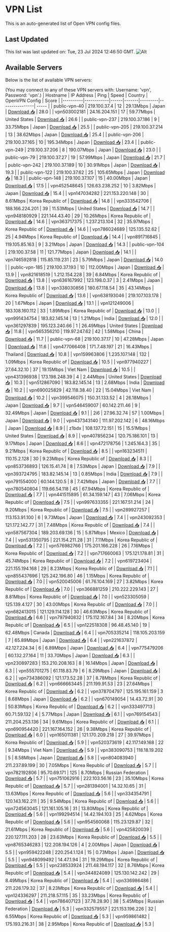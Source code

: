 # VPN List

This is an auto-generated list of Open VPN config files.

## Last Updated

This list was last updated on: Tue, 23 Jul 2024 12:46:50 GMT.
![Alt](https://repobeats.axiom.co/api/embed/186b98318ef1479477931607c1ad7d823f12451f.svg "Repobeats analytics image")

## Available Servers

Below is the list of available VPN servers:

(You may connect to any of these VPN servers with: Username: 'vpn', Password: 'vpn'.)
| Hostname | IP Address | Ping | Speed | Country | OpenVPN Config | Score |
|----------|------------|------|-------|---------|----------------| ----- |
| public-vpn-40 | 219.100.37.4 | 12 | 29.13Mbps | Japan | [Download 📥](./configs/server_0_JP.ovpn) | 28.0 |
| vpn503002181 | 24.16.204.151 | 17 | 59.77Mbps | United States | [Download 📥](./configs/server_1_US.ovpn) | 26.6 |
| public-vpn-237 | 219.100.37.186 | 9 | 33.75Mbps | Japan | [Download 📥](./configs/server_2_JP.ovpn) | 25.5 |
| public-vpn-205 | 219.100.37.214 | 13 | 38.62Mbps | Japan | [Download 📥](./configs/server_3_JP.ovpn) | 25.4 |
| public-vpn-206 | 219.100.37.165 | 10 | 195.34Mbps | Japan | [Download 📥](./configs/server_4_JP.ovpn) | 23.4 |
| public-vpn-249 | 219.100.37.206 | 8 | 190.07Mbps | Japan | [Download 📥](./configs/server_5_JP.ovpn) | 23.0 |
| public-vpn-79 | 219.100.37.27 | 19 | 57.99Mbps | Japan | [Download 📥](./configs/server_6_JP.ovpn) | 21.7 |
| public-vpn-242 | 219.100.37.189 | 10 | 30.91Mbps | Japan | [Download 📥](./configs/server_7_JP.ovpn) | 19.3 |
| public-vpn-122 | 219.100.37.62 | 25 | 105.65Mbps | Japan | [Download 📥](./configs/server_8_JP.ovpn) | 18.3 |
| public-vpn-148 | 219.100.37.107 | 15 | 40.00Mbps | Japan | [Download 📥](./configs/server_9_JP.ovpn) | 17.5 |
| vpn452548645 | 126.63.238.252 | 10 | 3.82Mbps | Japan | [Download 📥](./configs/server_10_JP.ovpn) | 15.4 |
| vpn147034282 | 221.153.220.148 | 30 | 8.61Mbps | Korea Republic of | [Download 📥](./configs/server_11_KR.ovpn) | 14.8 |
| vpn333542706 | 188.166.224.201 | 39 | 11.53Mbps | United States | [Download 📥](./configs/server_12_US.ovpn) | 14.7 |
| vpn948180929 | 221.144.43.40 | 29 | 10.26Mbps | Korea Republic of | [Download 📥](./configs/server_13_KR.ovpn) | 14.6 |
| vpn363717375 | 1.237.213.104 | 32 | 35.97Mbps | Korea Republic of | [Download 📥](./configs/server_14_KR.ovpn) | 14.6 |
| vpn786024689 | 125.135.52.62 | 25 | 4.94Mbps | Korea Republic of | [Download 📥](./configs/server_15_KR.ovpn) | 14.4 |
| vpn891716845 | 119.105.85.163 | 9 | 3.21Mbps | Japan | [Download 📥](./configs/server_16_JP.ovpn) | 14.3 |
| public-vpn-104 | 219.100.37.58 | 11 | 121.77Mbps | Japan | [Download 📥](./configs/server_17_JP.ovpn) | 14.1 |
| vpn746592818 | 115.85.119.231 | 23 | 5.79Mbps | Japan | [Download 📥](./configs/server_18_JP.ovpn) | 14.0 |
| public-vpn-185 | 219.100.37.193 | 10 | 112.00Mbps | Japan | [Download 📥](./configs/server_19_JP.ovpn) | 13.9 |
| vpn821618519 | 1.212.154.228 | 39 | 6.84Mbps | Korea Republic of | [Download 📥](./configs/server_20_KR.ovpn) | 13.8 |
| vpn636167992 | 123.198.0.37 | 3 | 2.41Mbps | Japan | [Download 📥](./configs/server_21_JP.ovpn) | 13.8 |
| vpn338030856 | 180.67.118.54 | 35 | 43.14Mbps | Korea Republic of | [Download 📥](./configs/server_22_KR.ovpn) | 13.6 |
| vpn638193046 | 219.107.103.178 | 20 | 1.67Mbps | Japan | [Download 📥](./configs/server_23_JP.ovpn) | 13.1 |
| vpn121249006 | 183.108.160.112 | 33 | 1.89Mbps | Korea Republic of | [Download 📥](./configs/server_24_KR.ovpn) | 13.0 |
| vpn991434754 | 183.82.145.14 | 13 | 1.21Mbps | India | [Download 📥](./configs/server_25_IN.ovpn) | 12.0 |
| vpn361297839 | 195.123.240.66 | 1 | 26.49Mbps | United States | [Download 📥](./configs/server_26_US.ovpn) | 11.8 |
| vpn565356210 | 119.97.247.62 | 42 | 1.58Mbps | China | [Download 📥](./configs/server_27_CN.ovpn) | 11.7 |
| public-vpn-68 | 219.100.37.17 | 10 | 47.28Mbps | Japan | [Download 📥](./configs/server_28_JP.ovpn) | 11.6 |
| vpn477066408 | 171.7.48.197 | 21 | 16.43Mbps | Thailand | [Download 📥](./configs/server_29_TH.ovpn) | 10.8 |
| vpn159963806 | 1.235.107.148 | 132 | 1.09Mbps | Korea Republic of | [Download 📥](./configs/server_30_KR.ovpn) | 10.5 |
| vpn977940227 | 27.64.32.10 | 37 | 19.15Mbps | Viet Nam | [Download 📥](./configs/server_31_VN.ovpn) | 10.5 |
| vpn431396938 | 173.198.248.39 | 4 | 2.44Mbps | United States | [Download 📥](./configs/server_32_US.ovpn) | 10.3 |
| vpn512867090 | 183.82.145.14 | 13 | 2.68Mbps | India | [Download 📥](./configs/server_33_IN.ovpn) | 10.2 |
| vpn690025829 | 42.118.38.40 | 22 | 15.04Mbps | Viet Nam | [Download 📥](./configs/server_34_VN.ovpn) | 10.2 |
| vpn399546075 | 150.31.133.52 | 4 | 26.18Mbps | Japan | [Download 📥](./configs/server_35_JP.ovpn) | 9.7 |
| vpn546459007 | 60.142.211.46 | 9 | 32.49Mbps | Japan | [Download 📥](./configs/server_36_JP.ovpn) | 9.1 |
| 2i6 | 27.96.32.74 | 57 | 1.00Mbps | Japan | [Download 📥](./configs/server_37_JP.ovpn) | 9.0 |
| vpn437343140 | 111.97.202.142 | 6 | 48.16Mbps | Japan | [Download 📥](./configs/server_38_JP.ovpn) | 8.9 |
| z1bdx | 108.137.72.151 | 15 | 15.51Mbps | United States | [Download 📥](./configs/server_39_US.ovpn) | 8.9 |
| vpn407856234 | 120.75.186.101 | 13 | 9.17Mbps | Japan | [Download 📥](./configs/server_40_JP.ovpn) | 8.6 |
| vpn472178756 | 1.245.164.3 | 35 | 9.21Mbps | Korea Republic of | [Download 📥](./configs/server_41_KR.ovpn) | 8.5 |
| vpn163234511 | 110.15.2.128 | 30 | 9.23Mbps | Korea Republic of | [Download 📥](./configs/server_42_KR.ovpn) | 8.3 |
| vpn853736893 | 126.15.41.74 | 8 | 7.53Mbps | Japan | [Download 📥](./configs/server_43_JP.ovpn) | 7.9 |
| vpn393724795 | 183.82.145.14 | 13 | 0.85Mbps | India | [Download 📥](./configs/server_44_IN.ovpn) | 7.9 |
| vpn791554000 | 60.144.120.5 | 8 | 7.42Mbps | Japan | [Download 📥](./configs/server_45_JP.ovpn) | 7.7 |
| vpn780540804 | 119.66.54.118 | 45 | 67.94Mbps | Korea Republic of | [Download 📥](./configs/server_46_KR.ovpn) | 7.7 |
| vpn441515895 | 61.34.159.147 | 43 | 7.06Mbps | Korea Republic of | [Download 📥](./configs/server_47_KR.ovpn) | 7.5 |
| vpn997633355 | 221.167.51.214 | 24 | 9.20Mbps | Korea Republic of | [Download 📥](./configs/server_48_KR.ovpn) | 7.5 |
| vpn289927257 | 113.153.91.100 | 6 | 9.73Mbps | Japan | [Download 📥](./configs/server_49_JP.ovpn) | 7.4 |
| vpn243092353 | 121.172.142.77 | 31 | 7.48Mbps | Korea Republic of | [Download 📥](./configs/server_50_KR.ovpn) | 7.4 |
| vpn587567304 | 189.203.69.136 | 15 | 5.87Mbps | Mexico | [Download 📥](./configs/server_51_MX.ovpn) | 7.4 |
| vpn531350795 | 221.154.211.28 | 31 | 7.11Mbps | Korea Republic of | [Download 📥](./configs/server_52_KR.ovpn) | 7.2 |
| vpn576982766 | 175.201.166.228 | 26 | 7.16Mbps | Korea Republic of | [Download 📥](./configs/server_53_KR.ovpn) | 7.2 |
| vpn717660063 | 175.121.178.81 | 31 | 45.74Mbps | Korea Republic of | [Download 📥](./configs/server_54_KR.ovpn) | 7.2 |
| vpn619723404 | 221.155.194.168 | 29 | 8.23Mbps | Korea Republic of | [Download 📥](./configs/server_55_KR.ovpn) | 7.1 |
| vpn855437696 | 125.242.196.80 | 46 | 1.15Mbps | Korea Republic of | [Download 📥](./configs/server_56_KR.ovpn) | 7.0 |
| vpn520045006 | 61.76.104.169 | 27 | 3.82Mbps | Korea Republic of | [Download 📥](./configs/server_57_KR.ovpn) | 7.0 |
| vpn366881259 | 210.222.229.143 | 27 | 8.81Mbps | Korea Republic of | [Download 📥](./configs/server_58_KR.ovpn) | 7.0 |
| vpn523305059 | 125.139.4.127 | 30 | 43.00Mbps | Korea Republic of | [Download 📥](./configs/server_59_KR.ovpn) | 7.0 |
| vpn682413015 | 121.129.114.128 | 30 | 46.63Mbps | Korea Republic of | [Download 📥](./configs/server_60_KR.ovpn) | 6.6 |
| vpn797940832 | 175.112.167.84 | 34 | 8.20Mbps | Korea Republic of | [Download 📥](./configs/server_61_KR.ovpn) | 6.5 |
| vpn122518308 | 96.48.45.140 | 19 | 62.48Mbps | Canada | [Download 📥](./configs/server_62_CA.ovpn) | 6.4 |
| vpn705335214 | 118.105.203.159 | 7 | 65.89Mbps | Japan | [Download 📥](./configs/server_63_JP.ovpn) | 6.4 |
| vpn221637872 | 42.127.224.34 | 6 | 6.89Mbps | Japan | [Download 📥](./configs/server_64_JP.ovpn) | 6.4 |
| vpn775479206 | 60.132.27.164 | 11 | 33.70Mbps | Japan | [Download 📥](./configs/server_65_JP.ovpn) | 6.3 |
| vpn230897283 | 153.210.208.163 | 8 | 16.14Mbps | Japan | [Download 📥](./configs/server_66_JP.ovpn) | 6.3 |
| vpn555701275 | 61.118.83.79 | 6 | 8.29Mbps | Japan | [Download 📥](./configs/server_67_JP.ovpn) | 6.2 |
| vpn734386092 | 121.173.52.28 | 37 | 8.78Mbps | Korea Republic of | [Download 📥](./configs/server_68_KR.ovpn) | 6.2 |
| vpn666663445 | 211.199.91.53 | 23 | 27.64Mbps | Korea Republic of | [Download 📥](./configs/server_69_KR.ovpn) | 6.2 |
| vpn378704797 | 125.195.161.159 | 3 | 8.68Mbps | Japan | [Download 📥](./configs/server_70_JP.ovpn) | 6.2 |
| vpn670149054 | 14.43.72.91 | 30 | 50.83Mbps | Korea Republic of | [Download 📥](./configs/server_71_KR.ovpn) | 6.2 |
| vpn333497713 | 60.71.59.132 | 4 | 5.77Mbps | Japan | [Download 📥](./configs/server_72_JP.ovpn) | 6.1 |
| vpn769154543 | 211.204.253.136 | 34 | 9.61Mbps | Korea Republic of | [Download 📥](./configs/server_73_KR.ovpn) | 6.1 |
| vpn690954420 | 221.167.164.152 | 26 | 9.38Mbps | Korea Republic of | [Download 📥](./configs/server_74_KR.ovpn) | 6.0 |
| vpn165011381 | 121.170.209.218 | 27 | 39.97Mbps | Korea Republic of | [Download 📥](./configs/server_75_KR.ovpn) | 5.9 |
| vpn520373619 | 42.117.149.168 | 22 | 9.34Mbps | Viet Nam | [Download 📥](./configs/server_76_VN.ovpn) | 5.9 |
| vpn383090753 | 118.18.19.202 | 5 | 8.58Mbps | Japan | [Download 📥](./configs/server_77_JP.ovpn) | 5.8 |
| vpn804083940 | 211.237.89.199 | 30 | 7.05Mbps | Korea Republic of | [Download 📥](./configs/server_78_KR.ovpn) | 5.7 |
| vpn782192806 | 95.70.69.171 | 125 | 8.70Mbps | Russian Federation | [Download 📥](./configs/server_79_RU.ovpn) | 5.7 |
| vpn751062916 | 222.103.56.16 | 23 | 35.10Mbps | Korea Republic of | [Download 📥](./configs/server_80_KR.ovpn) | 5.7 |
| vpn281394001 | 14.32.10.65 | 31 | 13.63Mbps | Korea Republic of | [Download 📥](./configs/server_81_KR.ovpn) | 5.6 |
| vpn334354791 | 120.143.162.211 | 35 | 9.54Mbps | Korea Republic of | [Download 📥](./configs/server_82_KR.ovpn) | 5.6 |
| vpn724563045 | 121.161.105.16 | 31 | 13.80Mbps | Korea Republic of | [Download 📥](./configs/server_83_KR.ovpn) | 5.6 |
| vpn199294514 | 14.42.194.103 | 25 | 4.62Mbps | Korea Republic of | [Download 📥](./configs/server_84_KR.ovpn) | 5.6 |
| vpn954560068 | 115.23.129.87 | 32 | 21.61Mbps | Korea Republic of | [Download 📥](./configs/server_85_KR.ovpn) | 5.6 |
| vpn425820039 | 220.127.111.203 | 28 | 23.63Mbps | Korea Republic of | [Download 📥](./configs/server_86_KR.ovpn) | 5.5 |
| vpn8765346283 | 122.208.194.126 | 4 | 2.00Mbps | Japan | [Download 📥](./configs/server_87_JP.ovpn) | 5.5 |
| vpn959422248 | 220.254.1.124 | 15 | 0.73Mbps | Japan | [Download 📥](./configs/server_88_JP.ovpn) | 5.5 |
| vpn948099492 | 14.47.1.94 | 31 | 19.29Mbps | Korea Republic of | [Download 📥](./configs/server_89_KR.ovpn) | 5.5 |
| vpn238533924 | 211.48.194.117 | 32 | 8.76Mbps | Korea Republic of | [Download 📥](./configs/server_90_KR.ovpn) | 5.4 |
| vpn344824089 | 125.130.142.242 | 29 | 8.49Mbps | Korea Republic of | [Download 📥](./configs/server_91_KR.ovpn) | 5.4 |
| vpn336986486 | 211.226.179.32 | 37 | 8.23Mbps | Korea Republic of | [Download 📥](./configs/server_92_KR.ovpn) | 5.4 |
| vpn124336297 | 211.218.57.115 | 35 | 33.23Mbps | Korea Republic of | [Download 📥](./configs/server_93_KR.ovpn) | 5.4 |
| vpn786407123 | 37.78.28.90 | 38 | 5.45Mbps | Russian Federation | [Download 📥](./configs/server_94_RU.ovpn) | 5.3 |
| vpn332579557 | 221.153.196.226 | 32 | 6.55Mbps | Korea Republic of | [Download 📥](./configs/server_95_KR.ovpn) | 5.3 |
| vpn959861482 | 175.193.216.31 | 38 | 2.95Mbps | Korea Republic of | [Download 📥](./configs/server_96_KR.ovpn) | 5.3 |
